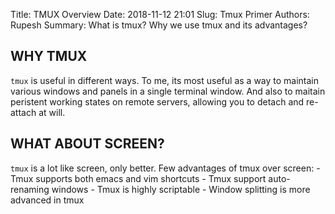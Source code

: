 Title: TMUX Overview
Date: 2018-11-12 21:01
Slug: Tmux Primer
Authors: Rupesh
Summary: What is tmux? Why we use tmux and its advantages?

## WHY TMUX

`tmux` is useful in different ways. To me, its most useful as a way to maintain
various windows and panels in a single terminal window. And also to maitain
peristent working states on remote servers, allowing you to detach and re-attach
at will.

## WHAT ABOUT SCREEN?

`tmux` is a lot like screen, only better. Few advantages of tmux over screen:
    - Tmux supports both emacs and vim shortcuts
    - Tmux support auto-renaming windows
    - Tmux is highly scriptable
    - Window splitting is more advanced in tmux
